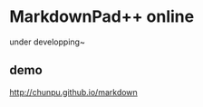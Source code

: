 MarkdownPad++ online
================
under developping~

demo
-----

<http://chunpu.github.io/markdown>